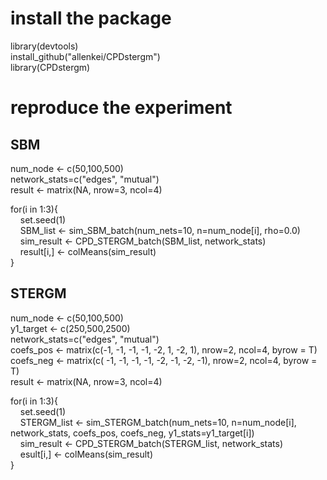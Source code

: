 # install the package
library(devtools)\
install_github("allenkei/CPDstergm")\
library(CPDstergm)

# reproduce the experiment
## SBM

num_node <- c(50,100,500)\
network_stats=c("edges", "mutual")\
result <- matrix(NA, nrow=3, ncol=4)

for(i in 1:3){\
&nbsp;&nbsp;&nbsp; set.seed(1)\
&nbsp;&nbsp;&nbsp; SBM_list <- sim_SBM_batch(num_nets=10, n=num_node[i], rho=0.0)\
&nbsp;&nbsp;&nbsp; sim_result <- CPD_STERGM_batch(SBM_list, network_stats)\
&nbsp;&nbsp;&nbsp; result[i,] <- colMeans(sim_result)\
}

## STERGM

num_node <- c(50,100,500)\
y1_target <- c(250,500,2500)\
network_stats=c("edges", "mutual")\
coefs_pos <- matrix(c(-1, -1, -1, -1, -2,  1, -2,  1), nrow=2, ncol=4, byrow = T)\
coefs_neg <- matrix(c( -1,  -1, -1,  -1, -2,  -1, -2,  -1), nrow=2, ncol=4, byrow = T)\
result <- matrix(NA, nrow=3, ncol=4)

for(i in 1:3){\
&nbsp;&nbsp;&nbsp; set.seed(1)\
&nbsp;&nbsp;&nbsp; STERGM_list <- sim_STERGM_batch(num_nets=10, n=num_node[i], network_stats, coefs_pos, coefs_neg, y1_stats=y1_target[i])\
&nbsp;&nbsp;&nbsp; sim_result <- CPD_STERGM_batch(STERGM_list, network_stats)\
&nbsp;&nbsp;&nbsp; esult[i,] <- colMeans(sim_result)\
}






